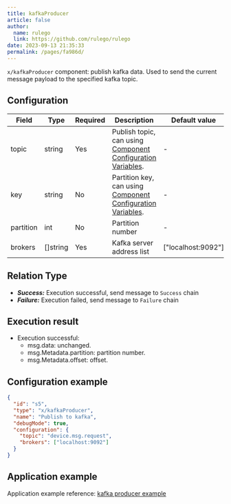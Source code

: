 ```yaml
---
title: kafkaProducer
article: false
author: 
  name: rulego
  link: https://github.com/rulego/rulego
date: 2023-09-13 21:35:33
permalink: /pages/fa986d/
---
```


`x/kafkaProducer` component: publish kafka data. Used to send the current message payload to the specified kafka topic.

## Configuration

| Field     | Type     | Required | Description                                                                                  | Default value      |
|-----------|----------|----------|----------------------------------------------------------------------------------------------|--------------------|
| topic     | string   | Yes      | Publish topic, can using [Component Configuration Variables](/en/pages/baa05c/). | -                  |
| key       | string   | No       | Partition key, can using [Component Configuration Variables](/en/pages/baa05c/). | -                  |
| partition | int      | No       | Partition number                                                                             | -                  |
| brokers   | []string | Yes      | Kafka server address list                                                                    | ["localhost:9092"] |


## Relation Type

- ***Success:*** Execution successful, send message to `Success` chain
- ***Failure:*** Execution failed, send message to `Failure` chain


## Execution result

- Execution successful:
  - msg.data: unchanged.
  - msg.Metadata.partition: partition number.
  - msg.Metadata.offset: offset.

## Configuration example

```json
{
  "id": "s5",
  "type": "x/kafkaProducer",
  "name": "Publish to kafka",
  "debugMode": true,
  "configuration": {
    "topic": "device.msg.request",
    "brokers": ["localhost:9092"]
  }
}
```

## Application example

Application example reference: [kafka producer example](https://github.com/rulego/rulego-components/blob/main/examples/kafka/kafka_producer.go)
